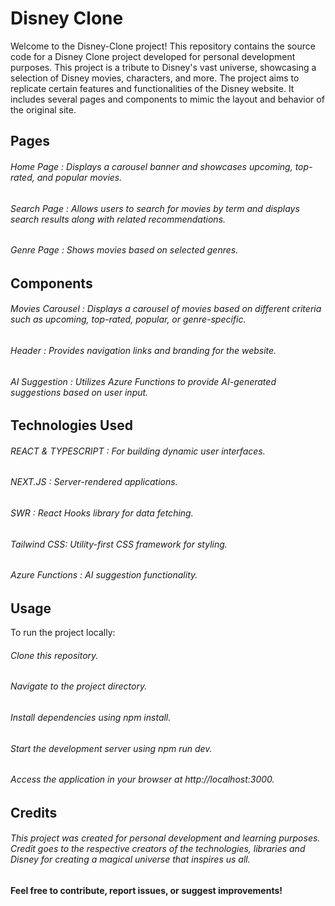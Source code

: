 # Disney Clone
 Welcome to the Disney-Clone project! This repository contains the source code for a Disney Clone project developed for personal development purposes. This project is a tribute to Disney's vast universe, showcasing a selection of Disney movies, characters, and more. The project aims to replicate certain features and functionalities of the Disney website. It includes several pages and components to mimic the layout and behavior of the original site.

## Pages
###### *Home Page* : Displays a carousel banner and showcases upcoming, top-rated, and popular movies.
###### *Search Page* : Allows users to search for movies by term and displays search results along with related recommendations.
###### *Genre Page* : Shows movies based on selected genres.

## Components
######  *Movies Carousel* : Displays a carousel of movies based on different criteria such as upcoming, top-rated, popular, or genre-specific.
###### *Header* : Provides navigation links and branding for the website.
###### *AI Suggestion* : Utilizes Azure Functions to provide AI-generated suggestions based on user input.

## Technologies Used
###### *REACT & TYPESCRIPT* : For building dynamic user interfaces.
###### *NEXT.JS* : Server-rendered applications.
###### *SWR* : React Hooks library for data fetching.
###### *Tailwind CSS*: Utility-first CSS framework for styling.
###### *Azure Functions* : AI suggestion functionality.

## Usage
To run the project locally:

###### *Clone this repository.*
###### *Navigate to the project directory.*
###### *Install dependencies using npm install.*
###### *Start the development server using npm run dev.*
###### *Access the application in your browser at* http://localhost:3000.

## Credits
###### *This project was created for personal development and learning purposes. Credit goes to the respective creators of the technologies, libraries and Disney for creating a magical universe that inspires us all.*

#### Feel free to contribute, report issues, or suggest improvements!
